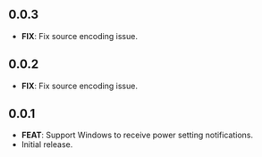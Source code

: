 ## 0.0.3

- **FIX**: Fix source encoding issue.

## 0.0.2

- **FIX**: Fix source encoding issue.

## 0.0.1

- **FEAT**: Support Windows to receive power setting notifications.
- Initial release.
